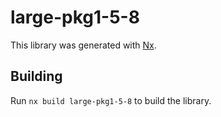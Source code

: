 # large-pkg1-5-8

This library was generated with [Nx](https://nx.dev).

## Building

Run `nx build large-pkg1-5-8` to build the library.
